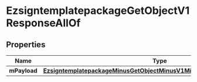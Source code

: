 
# EzsigntemplatepackageGetObjectV1ResponseAllOf

## Properties
Name | Type | Description | Notes
------------ | ------------- | ------------- | -------------
**mPayload** | [**EzsigntemplatepackageMinusGetObjectMinusV1MinusResponseMinusMPayload**](EzsigntemplatepackageMinusGetObjectMinusV1MinusResponseMinusMPayload.md) |  | 



